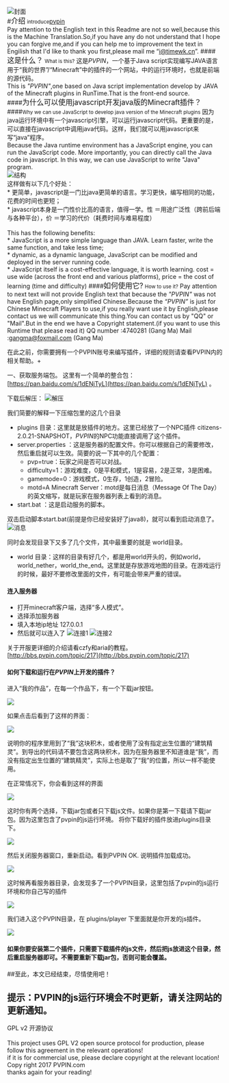  ![封面](https://dn-coding-net-production-static.qbox.me/3113aa7b-291d-402e-819e-bebbf07e5ef3.png)<br>
#<big>介绍</big> <small>introduce</small>[pvpin](http://pvpin.com/)
<br>Pay attention to the English text in this Readme are not so well,because this is the Machine Translation.So,if you have any do not understand that I hope you can forgive me,and if you can help me to improvement the text in Engilish that I'd like to thank you first,please mail me “i@timewk.cn”.
####<big>这是什么？</big> <small>What is this?</small>
这是*PVPIN*，一个基于Java script实现编写JAVA语言用于“我的世界”/“Minecraft”中的插件的一个网站，中的运行环境时，也就是前端的源代码。
<br>This is *"PVPIN"*,one based on Java script implementation develop by JAVA of the Minecraft plugins in RunTime.That is the front-end source.
<br>
####<big>为什么可以使用javascript开发java版的Minecraft插件？</big> 
####<small>Why we can use JavaScript to develop java version of the Minecraft plugins</small>
因为java运行环境中有一个javascript引擎，可以运行javascript代码。更重要的是，可以直接在javascript中调用java代码。这样，我们就可以用javascript来写“java”程序。
<br>Because the Java runtime environment has a JavaScript engine, you can run the JavaScript code. More importantly, you can directly call the Java code in javascript. In this way, we can use JavaScript to write "Java" program.
<br>![结构](https://raw.githubusercontent.com/PVPIN/pvpin_js_rt/master/images/jar_0.jpeg)
<br>这样做有以下几个好处：
<br>* 更简单，javascript是一门比java更简单的语言。学习更快，编写相同的功能，花费的时间也更短；
<br>* javascript本身是一门性价比高的语言，值得一学。性 ＝用途广泛性（跨前后端与各种平台），价 ＝学习的代价（耗费时间与难易程度）
<br>
<br>This has the following benefits:
<br>* JavaScript is a more simple language than JAVA. Learn faster, write the same function, and take less time;
<br>* dynamic, as a dynamic language, JavaScript can be modified and deployed in the server running code.
<br>* JavaScript itself is a cost-effective language, it is worth learning. cost = use wide (across the front end and various platforms), price = the cost of learning (time and difficulty)
####<big>如何使用它?</big> <small>How to use it?</small>
Pay attention to next text will not provide English text that because the *"PVPIN"* was not have English page,only simplified Chinese.Because the *“PVPIN”* is just for Chinese Minecraft Players to use,if you really want use it by English,please contact us we will communicate this thing.You can contact us by "QQ" or "Mail".But in the end we have a Copyright statement.(if you want to use this Runtime that please read it)
QQ number :4740281 (Gang Ma)
Mail :gangma@foxmail.com (Gang Ma)

在此之前，你需要拥有一个PVPIN账号来编写插件，详细的规则请查看PVPIN内的相关帮助。+

一、获取服务端包。
		这里有一个简单的整合包：[https://pan.baidu.com/s/1dENjTyL](https://pan.baidu.com/s/1dENjTyL)  。
		
下载后解压：
 ![解压](https://raw.githubusercontent.com/PVPIN/pvpin_js_rt/master/images/jar_1.png)

我们简要的解释一下压缩包里的这几个目录

* plugins 目录：这里就是放插件的地方。这里已经放了一个NPC插件 citizens-2.0.21-SNAPSHOT，*PVPIN*的NPC功能直接调用了这个插件。
* server.properties ：这是服务器的配置文件。你可以根据自己的需要修改，然后重启就可以生效。简要的说一下其中的几个配置：      
    * pvp=true：玩家之间是否可以对战。
    * difficulty=1：游戏难度，0是平和模式，1是容易，2是正常，3是困难。
    * gamemode=0：游戏模式，0生存，1创造，2冒险。
    * motd=A Minecraft Server：motd是每日消息（Message Of The Day）的英文缩写，就是玩家在服务器列表上看到的消息。
* start.bat  ：这是启动服务的脚本。

双击启动脚本start.bat(前提是你已经安装好了java8)，就可以看到启动消息了。
 ![消息](https://raw.githubusercontent.com/PVPIN/pvpin_js_rt/master/images/jar_2.png)

同时会发现目录下又多了几个文件，其中最重要的就是 world目录。

* world 目录：这样的目录有好几个，都是用world开头的，例如world，world_nether，world_the_end。这里就是存放游戏地图的目录。在游戏运行的时候，最好不要修改里面的文件，有可能会带来严重的错误。

#### 连入服务器
* 打开minecraft客户端，选择“多人模式”。
* 选择添加服务器
* 填入本地ip地址 127.0.0.1
* 然后就可以连入了
![连接1](https://raw.githubusercontent.com/PVPIN/pvpin_js_rt/master/images/jar_2_1.png)
![连接2](https://raw.githubusercontent.com/PVPIN/pvpin_js_rt/master/images/jar_2_2.png)

关于开服更详细的介绍请看czfy和aria的教程。 [http://bbs.pvpin.com/topic/217](http://bbs.pvpin.com/topic/217)

#### 如何下载和运行在*PVPIN*上开发的插件？
进入“我的作品”，在每一个作品下，有一个下载jar按钮。

![](https://raw.githubusercontent.com/PVPIN/pvpin_js_rt/master/images/jar_3.png)

如果点击后看到了这样的界面：

![](https://raw.githubusercontent.com/PVPIN/pvpin_js_rt/master/images/jar_4.png)

说明你的程序里用到了“我”这块积木，或者使用了没有指定出生位置的“建筑精灵”。到导出的代码请不要包含这两块积木，因为在服务器里不知道谁是“我”，而没有指定出生位置的“建筑精灵”，实际上也是取了“我”的位置，所以一样不能使用。

在正常情况下，你会看到这样的界面

![](https://raw.githubusercontent.com/PVPIN/pvpin_js_rt/master/images/jar_5.png)

这时你有两个选择，下载jar包或者只下载js文件。如果你是第一下载请下载jar包。因为这里包含了pvpin的js运行环境。
将你下载好的插件放进plugins目录下。

![](https://raw.githubusercontent.com/PVPIN/pvpin_js_rt/master/images/jar_6.png)

然后关闭服务器窗口，重新启动。看到PVPIN OK. 说明插件加载成功。

![](https://raw.githubusercontent.com/PVPIN/pvpin_js_rt/master/images/jar_7.png)

这时候再看服务器目录，会发现多了一个PVPIN目录，这里包括了pvpin的js运行环境和你自己写的插件

![](https://raw.githubusercontent.com/PVPIN/pvpin_js_rt/master/images/jar_8.png)

我们进入这个PVPIN目录，在 plugins/player 下里面就是你开发的js插件。

![](https://raw.githubusercontent.com/PVPIN/pvpin_js_rt/master/images/jar_9.png)

#### 如果你要安装第二个插件，只需要下载插件的js文件，然后把js放进这个目录，然后重启服务器即可。不需要重新下载jar包，否则可能会覆盖。
##至此，本文已经结束，尽情使用吧！
##  提示：PVPIN的js运行环境会不时更新，请关注网站的更新通知。 
GPL v2 开源协议
<br>
<Br>This project uses GPL V2 open source protocol for production, please follow this agreement in the relevant operations!
<br> if it is for commercial use, please declare copyright at the relevant location!
<br>Copy right 2017 PVPIN.com
<br> thanks again for your reading!

		
